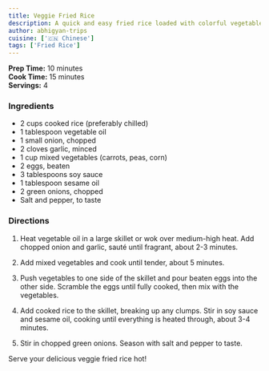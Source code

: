 ```yaml
---
title: Veggie Fried Rice
description: A quick and easy fried rice loaded with colorful vegetables, perfect for a budget-friendly meal.
author: abhigyan-trips
cuisine: ['🇨🇳 Chinese']
tags: ['Fried Rice']
---
```


**Prep Time:** 10 minutes  
**Cook Time:** 15 minutes  
**Servings:** 4

### Ingredients

- 2 cups cooked rice (preferably chilled)
- 1 tablespoon vegetable oil
- 1 small onion, chopped
- 2 cloves garlic, minced
- 1 cup mixed vegetables (carrots, peas, corn)
- 2 eggs, beaten
- 3 tablespoons soy sauce
- 1 tablespoon sesame oil
- 2 green onions, chopped
- Salt and pepper, to taste

### Directions

1. Heat vegetable oil in a large skillet or wok over medium-high heat. Add chopped onion and garlic, sauté until fragrant, about 2-3 minutes.

2. Add mixed vegetables and cook until tender, about 5 minutes.

3. Push vegetables to one side of the skillet and pour beaten eggs into the other side. Scramble the eggs until fully cooked, then mix with the vegetables.

4. Add cooked rice to the skillet, breaking up any clumps. Stir in soy sauce and sesame oil, cooking until everything is heated through, about 3-4 minutes.

5. Stir in chopped green onions. Season with salt and pepper to taste.

Serve your delicious veggie fried rice hot!
